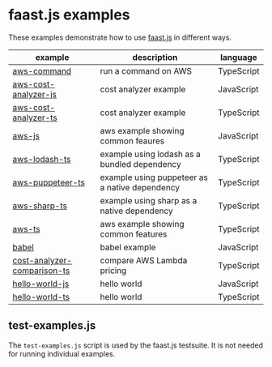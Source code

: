 # faast.js examples

These examples demonstrate how to use [faast.js](https://github.com/faastjs/faast.js) in different ways.

| example                         | description                                    | language   |
| ------------------------------- | ---------------------------------------------- | ---------- |
| [aws-command][]                 | run a command on AWS                           | TypeScript |
| [aws-cost-analyzer-js][]        | cost analyzer example                          | JavaScript |
| [aws-cost-analyzer-ts][]        | cost analyzer example                          | TypeScript |
| [aws-js][]                      | aws example showing common feaures             | JavaScript |
| [aws-lodash-ts][]               | example using lodash as a bundled dependency   | TypeScript |
| [aws-puppeteer-ts][]            | example using puppeteer as a native dependency | TypeScript |
| [aws-sharp-ts][]                | example using sharp as a native dependency     | TypeScript |
| [aws-ts][]                      | aws example showing common features            | TypeScript |
| [babel][]                       | babel example                                  | JavaScript |
| [cost-analyzer-comparison-ts][] | compare AWS Lambda pricing                     | TypeScript |
| [hello-world-js][]              | hello world                                    | JavaScript |
| [hello-world-ts][]              | hello world                                    | TypeScript |

[aws-command]: ./aws-command
[aws-cost-analyzer-js]: ./aws-cost-analyzer-js
[aws-cost-analyzer-ts]: ./aws-cost-analyzer-ts
[aws-js]: ./aws-js
[aws-lodash-ts]: ./aws-lodash-ts
[aws-puppeteer-ts]: ./aws-puppeteer-ts
[aws-sharp-ts]: ./aws-sharp-ts
[aws-ts]: ./aws-ts
[babel]: ./babel
[cost-analyzer-comparison-ts]: ./cost-analyzer-comparison-ts
[hello-world-js]: ./hello-world-js
[hello-world-ts]: ./hello-world-ts

## test-examples.js

The `test-examples.js` script is used by the faast.js testsuite. It is not needed for running individual examples.
